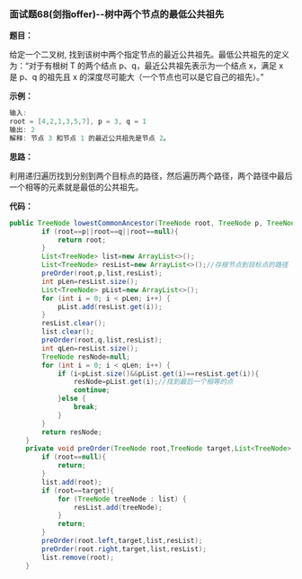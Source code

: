 ### 面试题68(剑指offer)--树中两个节点的最低公共祖先

**题目：**

给定一个二叉树, 找到该树中两个指定节点的最近公共祖先。最低公共祖先的定义为：“对于有根树 T 的两个结点 p、q，最近公共祖先表示为一个结点 x，满足 x 是 p、q 的祖先且 x 的深度尽可能大（一个节点也可以是它自己的祖先）。”

**示例：**

```java
输入: 
root = [4,2,1,3,5,7], p = 3, q = 1
输出: 2
解释: 节点 3 和节点 1 的最近公共祖先是节点 2。
```

**思路：**

利用递归遍历找到分别到两个目标点的路径，然后遍历两个路径，两个路径中最后一个相等的元素就是最低的公共祖先。

**代码：**

```java
public TreeNode lowestCommonAncestor(TreeNode root, TreeNode p, TreeNode q) {
        if (root==p||root==q||root==null){
            return root;
        }
        List<TreeNode> list=new ArrayList<>();
        List<TreeNode> resList=new ArrayList<>();//存根节点到目标点的路径
        preOrder(root,p,list,resList);
        int pLen=resList.size();
        List<TreeNode> pList=new ArrayList<>();
        for (int i = 0; i < pLen; i++) {
            pList.add(resList.get(i));
        }
        resList.clear();
        list.clear();
        preOrder(root,q,list,resList);
        int qLen=resList.size();
        TreeNode resNode=null;
        for (int i = 0; i < qLen; i++) {
            if (i<pList.size()&&pList.get(i)==resList.get(i)){
                resNode=pList.get(i);//找到最后一个相等的点
                continue;
            }else {
                break;
            }
        }
        return resNode;
    }
    private void preOrder(TreeNode root,TreeNode target,List<TreeNode> list,List<TreeNode> resList){
        if (root==null){
            return;
        }
        list.add(root);
        if (root==target){
            for (TreeNode treeNode : list) {
                resList.add(treeNode);
            }
            return;
        }
        preOrder(root.left,target,list,resList);
        preOrder(root.right,target,list,resList);
        list.remove(root);
    }
```

